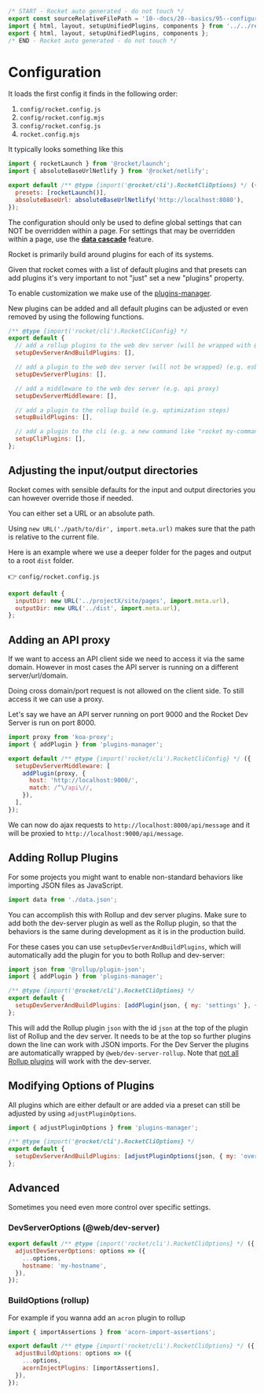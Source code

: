 ```js server
/* START - Rocket auto generated - do not touch */
export const sourceRelativeFilePath = '10--docs/20--basics/95--configuration.rocket.md';
import { html, layout, setupUnifiedPlugins, components } from '../../recursive.data.js';
export { html, layout, setupUnifiedPlugins, components };
/* END - Rocket auto generated - do not touch */
```

# Configuration

It loads the first config it finds in the following order:

1. `config/rocket.config.js`
2. `config/rocket.config.mjs`
3. `config/rocket.config.js`
4. `rocket.config.mjs`

It typically looks something like this

```js
import { rocketLaunch } from '@rocket/launch';
import { absoluteBaseUrlNetlify } from '@rocket/netlify';

export default /** @type {import('@rocket/cli').RocketCliOptions} */ ({
  presets: [rocketLaunch()],
  absoluteBaseUrl: absoluteBaseUrlNetlify('http://localhost:8080'),
});
```

<inline-notification>

The configuration should only be used to define global settings that can NOT be overridden within a page.
For settings that may be overridden within a page, use the [**data cascade**](./30--data-cascade.rocket.md) feature.

</inline-notification>

Rocket is primarily build around plugins for each of its systems.

Given that rocket comes with a list of default plugins and that presets can add plugins it's very important to not "just" set a new "plugins" property.

To enable customization we make use of the [plugins-manager](../../30--tools//10--plugins-manager/10--overview.rocket.md).

New plugins can be added and all default plugins can be adjusted or even removed by using the following functions.

```js
/** @type {import('rocket/cli').RocketCliConfig} */
export default {
  // add a rollup plugins to the web dev server (will be wrapped with @web/dev-server-rollup) AND the rollup build (e.g. enable json importing)
  setupDevServerAndBuildPlugins: [],

  // add a plugin to the web dev server (will not be wrapped) (e.g. esbuild for TypeScript)
  setupDevServerPlugins: [],

  // add a middleware to the web dev server (e.g. api proxy)
  setupDevServerMiddleware: [],

  // add a plugin to the rollup build (e.g. optimization steps)
  setupBuildPlugins: [],

  // add a plugin to the cli (e.g. a new command like "rocket my-command")
  setupCliPlugins: [],
};
```

## Adjusting the input/output directories

Rocket comes with sensible defaults for the input and output directories you can however override those if needed.

You can either set a URL or an absolute path.

<inline-notification>

Using `new URL('./path/to/dir', import.meta.url)` makes sure that the path is relative to the current file.

</inline-notification>

Here is an example where we use a deeper folder for the pages and output to a root `dist` folder.

👉 `config/rocket.config.js`

```js
export default {
  inputDir: new URL('../projectX/site/pages', import.meta.url),
  outputDir: new URL('../dist', import.meta.url),
};
```

## Adding an API proxy

If we want to access an API client side we need to access it via the same domain.
However in most cases the API server is running on a different server/url/domain.

Doing cross domain/port request is not allowed on the client side.
To still access it we can use a proxy.

Let's say we have an API server running on port 9000 and the Rocket Dev Server is run on port 8000.

```js
import proxy from 'koa-proxy';
import { addPlugin } from 'plugins-manager';

export default /** @type {import('rocket/cli').RocketCliConfig} */ ({
  setupDevServerMiddleware: [
    addPlugin(proxy, {
      host: 'http://localhost:9000/',
      match: /^\/api\//,
    }),
  ],
});
```

We can now do ajax requests to `http://localhost:8000/api/message` and it will be proxied to `http://localhost:9000/api/message`.

## Adding Rollup Plugins

For some projects you might want to enable non-standard behaviors like importing JSON files as JavaScript.

```js
import data from './data.json';
```

You can accomplish this with Rollup and dev server plugins. Make sure to add both the dev-server plugin as well as the Rollup plugin, so that the behaviors is the same during development as it is in the production build.

For these cases you can use `setupDevServerAndBuildPlugins`, which will automatically add the plugin for you to both Rollup and dev-server:

```js
import json from '@rollup/plugin-json';
import { addPlugin } from 'plugins-manager';

/** @type {import('@rocket/cli').RocketCliOptions} */
export default {
  setupDevServerAndBuildPlugins: [addPlugin(json, { my: 'settings' }, { location: 'top' })],
};
```

This will add the Rollup plugin `json` with the id `json` at the top of the plugin list of Rollup and the dev server. It needs to be at the top so further plugins down the line can work with JSON imports.
For the Dev Server the plugins are automatically wrapped by `@web/dev-server-rollup`. Note that [not all Rollup plugins](https://modern-web.dev/docs/dev-server/plugins/rollup/#compatibility-with-rollup-plugins) will work with the dev-server.

## Modifying Options of Plugins

All plugins which are either default or are added via a preset can still be adjusted by using `adjustPluginOptions`.

```js
import { adjustPluginOptions } from 'plugins-manager';

/** @type {import('@rocket/cli').RocketCliOptions} */
export default {
  setupDevServerAndBuildPlugins: [adjustPluginOptions(json, { my: 'overwrite settings' })],
};
```

## Advanced

Sometimes you need even more control over specific settings.

### DevServerOptions (@web/dev-server)

```js
export default /** @type {import('rocket/cli').RocketCliOptions} */ ({
  adjustDevServerOptions: options => ({
    ...options,
    hostname: 'my-hostname',
  }),
});
```

### BuildOptions (rollup)

For example if you wanna add an `acron` plugin to rollup

```js
import { importAssertions } from 'acorn-import-assertions';

export default /** @type {import('rocket/cli').RocketCliOptions} */ ({
  adjustBuildOptions: options => ({
    ...options,
    acornInjectPlugins: [importAssertions],
  }),
});
```
